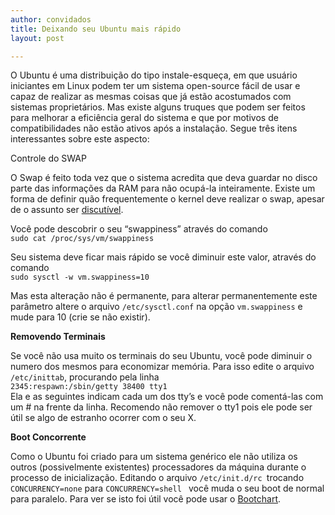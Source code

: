 ```yaml
---
author: convidados
title: Deixando seu Ubuntu mais rápido
layout: post

---
```

O Ubuntu é uma distribuição do tipo instale-esqueça, em que usuário iniciantes em Linux podem ter um sistema open-source fácil de usar e capaz de realizar as mesmas coisas que já estão acostumados com sistemas proprietários. Mas existe alguns truques que podem ser feitos para melhorar a eficiência geral do sistema e que por motivos de compatibilidades não estão ativos após a instalação. Segue três itens interessantes sobre este aspecto:

Controle do SWAP

O Swap é feito toda vez que o sistema acredita que deva guardar no disco parte das informações da RAM para não ocupá-la inteiramente. Existe um forma de definir quão frequentemente o kernel deve realizar o swap, apesar de o assunto ser [discutível][1].

Você pode descobrir o seu “swappiness” através do comando  
`sudo cat /proc/sys/vm/swappiness`

Seu sistema deve ficar mais rápido se você diminuir este valor, através do comando  
`sudo sysctl -w vm.swappiness=10`

Mas esta alteração não é permanente, para alterar permanentemente este parâmetro altere o arquivo `/etc/sysctl.conf` na opção `vm.swappiness` e mude para 10 (crie se não existir).

**Removendo Terminais**

Se você não usa muito os terminais do seu Ubuntu, você pode diminuir o numero dos mesmos para economizar memória. Para isso edite o arquivo `/etc/inittab`, procurando pela linha  
`2345:respawn:/sbin/getty 38400 tty1`  
Ela e as seguintes indicam cada um dos tty’s e você pode comentá-las com um # na frente da linha. Recomendo não remover o tty1 pois ele pode ser útil se algo de estranho ocorrer com o seu X.

**Boot Concorrente**

Como o Ubuntu foi criado para um sistema genérico ele não utiliza os outros (possivelmente existentes) processadores da máquina durante o processo de inicialização. Editando o arquivo `/etc/init.d/rc `trocando `CONCURRENCY=none` para `CONCURRENCY=shell ` você muda o seu boot de normal para paralelo. Para ver se isto foi útil você pode usar o [Bootchart][2]. 














 [1]: http://kerneltrap.org/node/3000 "Kernel Trap - Linux: Tuning Swappiness"
 [2]: http://vidageek.net/2007/07/21/analisando-o-boot-do-ubuntu-com-o-bootchart/ "VidaGeek.net: Analisando o boot do Ubuntu com o Bootchart"





